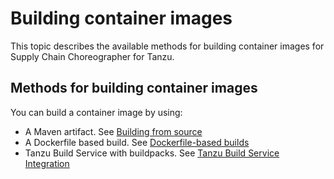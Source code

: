 # Building container images

This topic describes the available methods for building container images for Supply Chain Choreographer for Tanzu.

## <a id='cont-img'></a> Methods for building container images

You can build a container image by using:

- A Maven artifact. See [Building from source](building-from-source.hbs.md)
- A Dockerfile based build. See [Dockerfile-based builds](dockerfile-based-builds.hbs.md)
- Tanzu Build Service with buildpacks. See [Tanzu Build Service Integration](tbs.hbs.md)
